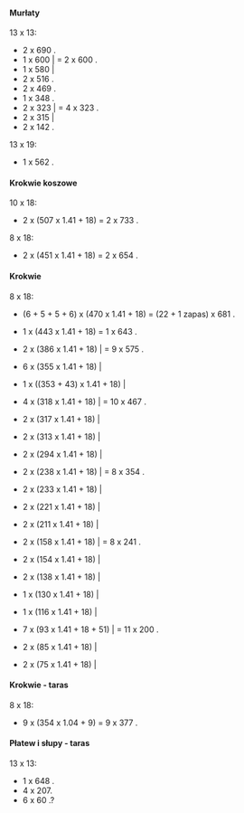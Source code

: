 #### Murłaty

13 x 13:

* 2 x 690 .
* 1 x 600 | = 2 x 600 .
* 1 x 580 |
* 2 x 516 .
* 2 x 469 .
* 1 x 348 .
* 2 x 323 | = 4 x 323 .
* 2 x 315 |
* 2 x 142 .

13 x 19:

* 1 x 562 .

#### Krokwie koszowe

10 x 18:

* 2 x (507 x 1.41 + 18) = 2 x 733 .

8 x 18:

* 2 x (451 x 1.41 + 18) = 2 x 654 .

#### Krokwie

8 x 18:

* (6 + 5 + 5 + 6) x (470 x 1.41 + 18) = (22 + 1 zapas) x 681 .

* 1 x (443 x 1.41 + 18) = 1 x 643 .

* 2 x (386 x 1.41 + 18)        | = 9 x 575 .
* 6 x (355 x 1.41 + 18)        |
* 1 x ((353 + 43) x 1.41 + 18) |

* 4 x (318 x 1.41 + 18) | = 10 x 467 .
* 2 x (317 x 1.41 + 18) |
* 2 x (313 x 1.41 + 18) |
* 2 x (294 x 1.41 + 18) |

* 2 x (238 x 1.41 + 18) | = 8 x 354 .
* 2 x (233 x 1.41 + 18) |
* 2 x (221 x 1.41 + 18) |
* 2 x (211 x 1.41 + 18) |

* 2 x (158 x 1.41 + 18) | = 8 x 241 .
* 2 x (154 x 1.41 + 18) |
* 2 x (138 x 1.41 + 18) |
* 1 x (130 x 1.41 + 18) |
* 1 x (116 x 1.41 + 18) |

* 7 x (93 x 1.41 + 18 + 51) | = 11 x 200 .
* 2 x (85 x 1.41 + 18)      |
* 2 x (75 x 1.41 + 18)      |

#### Krokwie - taras

8 x 18:

* 9 x (354 x 1.04 + 9) = 9 x 377 .

#### Płatew i słupy - taras

13 x 13:

* 1 x 648 .
* 4 x 207. 
* 6 x 60 .?
